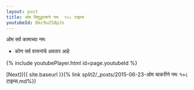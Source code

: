 ```yaml
---
layout: post
title: ओम विशुद्धात्माने नमः  १०८ टाइम्स
youtubeId: Bkc9uZS8pJs
---
```

 
 
 ओम सर्व कामाच्या नमः  
 
 -  कोण सर्व वासनांचे अवतार आहे 
 
  
 
  
 
 
 
 
 
 


{% include youtubePlayer.html id=page.youtubeId %}
 
[Next]({{ site.baseurl }}{% link  split2/_posts/2015-06-23-ओम चाकरीने नमः १०८ टाइम्स.md%})
 
